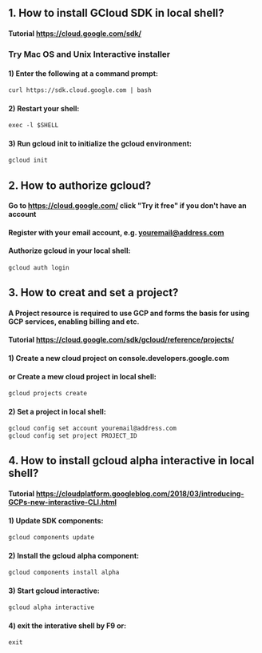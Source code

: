 ## **1. How to install GCloud SDK in local shell?**
#### Tutorial https://cloud.google.com/sdk/

### Try Mac OS and Unix Interactive installer
#### 1) Enter the following at a command prompt:
```markdown
curl https://sdk.cloud.google.com | bash
```
#### 2) Restart your shell:
```markdown
exec -l $SHELL
```

#### 3) Run gcloud init to initialize the gcloud environment:
```markdown
gcloud init
```

## **2. How to authorize gcloud?**
#### Go to https://cloud.google.com/ click "Try it free" if you don't have an account
#### Register with your email account, e.g. youremail@address.com
#### Authorize gcloud in your local shell:
```markdown
gcloud auth login
```

## **3. How to creat and set a project?**
#### A Project resource is required to use GCP and forms the basis for using GCP services, enabling billing and etc.
#### Tutorial https://cloud.google.com/sdk/gcloud/reference/projects/

#### 1) Create a new cloud project on console.developers.google.com
#### or Create a mew cloud project in local shell:
```markdown
gcloud projects create
```
#### 2) Set a project in local shell:
```markdown
gcloud config set account youremail@address.com
gcloud config set project PROJECT_ID
```

## **4. How to install gcloud alpha interactive in local shell?**
#### Tutorial https://cloudplatform.googleblog.com/2018/03/introducing-GCPs-new-interactive-CLI.html
#### 1) Update SDK components:
```markdown
gcloud components update
```
#### 2) Install the gcloud alpha component:
```markdown
gcloud components install alpha
```
#### 3) Start gcloud interactive:
```markdown
gcloud alpha interactive
```
#### 4) exit the interative shell by F9 or:
```markdown
exit
```
